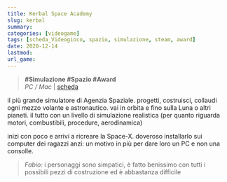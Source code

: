 ```yaml
---
title: Kerbal Space Academy
slug: kerbal
summary: 
categories: [videogame]
tags: [scheda_Videogioco, spazio, simulazione, steam, award]
date: 2020-12-14
lastmod: 
url_game: 
---
```

> **#Simulazione #Spazio #Award**   
> *PC / Mac* | [scheda](https://www.kerbalspaceprogram.com/)   

il più grande simulatore di Agenzia Spaziale.
progetti, costruisci, collaudi ogni mezzo volante e astronautico.
vai in orbita e fino sulla Luna o altri pianeti.
il tutto con un livello di simulazione realistica (per quanto riguarda motori, combustibili, procedure, aerodinamica)

inizi con poco e arrivi a ricreare la Space-X.
doveroso installarlo sui computer dei ragazzi
anzi: un motivo in più per dare loro un PC e non una consolle.

> *Fabio:*
> i personaggi sono simpatici, è fatto benissimo con tutti i possibili pezzi di costruzione ed è abbastanza difficile


